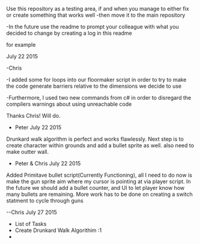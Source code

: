 
Use this repository as a testing area, if and when you manage to either fix or create something that works well
-then move it to the main repository
 
-In the future use the readme to prompt your colleague with what you decided to change by creating a log in this readme

for example

July 22 2015

-Chris


-I added some for loops into our floormaker script in order to try to make the code generate barriers relative to the dimensions we decide to use

-Furthermore, I used two  new commands from c# in order to disregard the compilers warnings about using unreachable code

Thanks Chris! Will do.

- Peter
July 22 2015


Drunkard walk algorithm is perfect and works flawlessly. Next step is to create character within grounds and add a bullet sprite as well.
also need to make outter wall.

- Peter & Chris 
July 22 2015

Added Primitave bullet script(Currently Functioning), all I need to do now is make the gun sprite aim where my cursor
is pointing at via player script. In the future we should add a bullet counter, and UI to let player know how many bullets are remaining. More work has to be done on creating a switch statment to cycle through guns

--Chris 
July 27 2015



- List of Tasks
- Create Drunkard Walk Algorithim :1
- 


